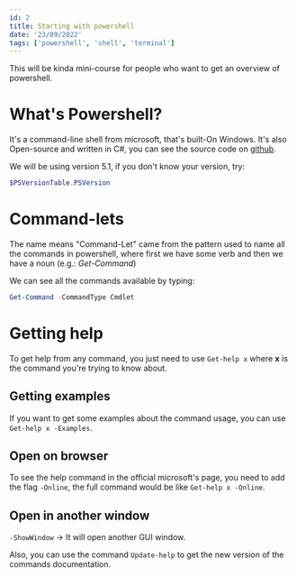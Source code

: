 ```yaml
---
id: 2
title: Starting with powershell
date: '23/09/2022'
tags: ['powershell', 'shell', 'terminal']
---
```


This will be kinda mini-course for people who want to get an overview of powershell.

# What's Powershell?
It's a command-line shell from microsoft, that's built-On Windows. It's also Open-source and written in C#, you can see the source code on [github](https://github.com/PowerShell/PowerShell).

We will be using version 5.1, if you don't know your version, try:

```powershell
$PSVersionTable.PSVersion
```

# Command-lets
The name means "Command-Let" came from the pattern used to name all the commands in powershell, where first we have some verb and then we have a noun (e.g.: _Get-Command_)

We can see all the commands available by typing:
```powershell
Get-Command -CommandType Cmdlet
```

# Getting help
To get help from any command, you just need to use `Get-help x` where **x** is the command you're trying to know about.

## Getting examples
If you want to get some examples about the command usage, you can use `Get-help x -Examples`.

## Open on browser
To see the help command in the official microsoft's page, you need to add the flag `-Online`, the full command would be like `Get-help x -Online`.


## Open in another window
`-ShowWindow` -> It will open another GUI window.

Also, you can use the command `Update-help` to get the new version of the commands documentation.
